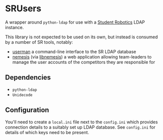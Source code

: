 # SRUsers

A wrapper around `python-ldap` for use with a [Student Robotics](https://www.studentrobotics.org)
LDAP instance.

This library is not expected to be used on its own, but instead is consumed
by a number of SR tools, notably:
 * [userman](https://www.studentrobotics.org/git/userman.git) a command-line
   interface to the SR LDAP database
 * [nemesis](https://www.studentrobotics.org/git/nemesis.git)
   (via [libnemesis](https://www.studentrobotics.org/git/libnemesis.git))
   a web application allowing team-leaders to manage the user accounts of
   the competitors they are responsible for

## Dependencies
 * `python-ldap`
 * `Unidecode`

## Configuration
You'll need to create a `local.ini` file next to the `config.ini` which
provides connection details to a suitably set up LDAP database.
See `config.ini` for details of which keys need to be present.

